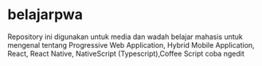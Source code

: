 # belajarpwa
Repository ini digunakan untuk media dan wadah belajar mahasis untuk mengenal tentang Progressive Web Application, Hybrid Mobile Application, React, React Native, NativeScript (Typescript),Coffee Script
coba ngedit
